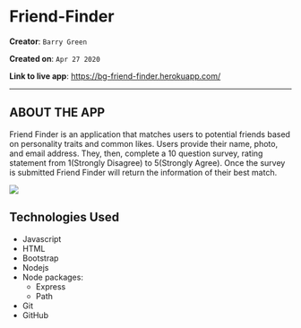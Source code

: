 # Friend-Finder
**Creator**: `Barry Green`

**Created on**: `Apr 27 2020`

**Link to live app**: https://bg-friend-finder.herokuapp.com/
- - -

## ABOUT THE APP
Friend Finder is an application that matches users to potential friends based on personality traits and common likes. Users provide their name, photo, and email address. They, then, complete a 10 question survey, rating statement from 1(Strongly Disagree) to 5(Strongly Agree). Once the survey is submitted Friend Finder will return the information of their best match.

<img src="https://media.giphy.com/media/dY0vJrg5NdLYcHjDAT/giphy.gif">


## Technologies Used
* Javascript
* HTML
* Bootstrap
* Nodejs
* Node packages:
    * Express
    * Path
* Git
* GitHub